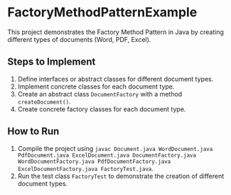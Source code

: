 # FactoryMethodPatternExample

This project demonstrates the Factory Method Pattern in Java by creating different types of documents (Word, PDF, Excel).

## Steps to Implement
1. Define interfaces or abstract classes for different document types.
2. Implement concrete classes for each document type.
3. Create an abstract class `DocumentFactory` with a method `createDocument()`.
4. Create concrete factory classes for each document type.

## How to Run
1. Compile the project using `javac Document.java WordDocument.java PdfDocument.java ExcelDocument.java DocumentFactory.java WordDocumentFactory.java PdfDocumentFactory.java ExcelDocumentFactory.java FactoryTest.java`.
2. Run the test class `FactoryTest` to demonstrate the creation of different document types.
